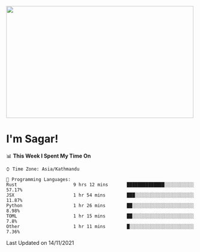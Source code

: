 
<img src="https://media.giphy.com/media/3ornk57KwDXf81rjWM/giphy.gif" width="500" height="300" frameBorder="0" class="giphy-embed" allowFullScreen></img>

#   I'm Sagar!

<!--START_SECTION:waka-->
📊 **This Week I Spent My Time On** 

```text
⌚︎ Time Zone: Asia/Kathmandu

💬 Programming Languages: 
Rust                     9 hrs 12 mins       ██████████████░░░░░░░░░░░   57.17% 
JSX                      1 hr 54 mins        ███░░░░░░░░░░░░░░░░░░░░░░   11.87% 
Python                   1 hr 26 mins        ██░░░░░░░░░░░░░░░░░░░░░░░   8.98% 
TOML                     1 hr 15 mins        ██░░░░░░░░░░░░░░░░░░░░░░░   7.8% 
Other                    1 hr 11 mins        █░░░░░░░░░░░░░░░░░░░░░░░░   7.36%

```


 Last Updated on 14/11/2021
<!--END_SECTION:waka-->

